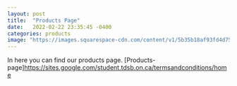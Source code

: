 ```yaml
---
layout: post
title:  "Products Page"
date:   2022-02-22 23:35:45 -0400
categories: products
image: "https://images.squarespace-cdn.com/content/v1/5b35b18af93fd4d75e591f4a/1543985895500-98LX8K027J1RWKQWFGAH/HS-Website---Vegetable-Products.jpg?format=2500w"
---
```

In here you can find our products page. [Products-page]https://sites.google.com/student.tdsb.on.ca/termsandconditions/home
